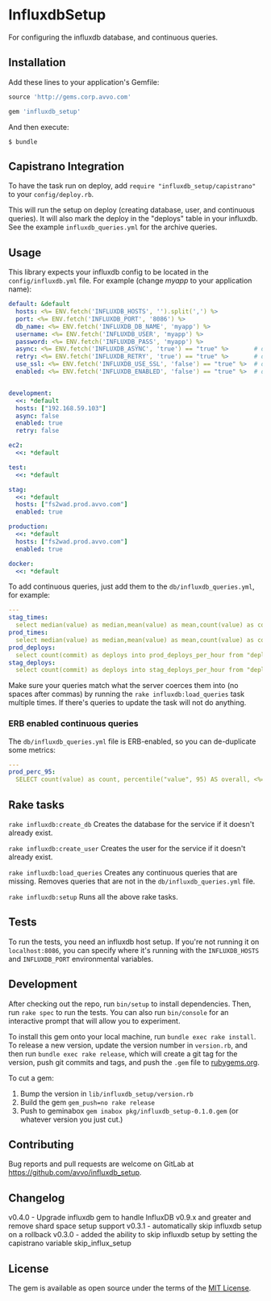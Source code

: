 # InfluxdbSetup

For configuring the influxdb database, and continuous queries.

## Installation

Add these lines to your application's Gemfile:

```ruby
source 'http://gems.corp.avvo.com'

gem 'influxdb_setup'
```

And then execute:

    $ bundle

## Capistrano Integration

To have the task run on deploy, add `require "influxdb_setup/capistrano"` to
your `config/deploy.rb`.

This will run the setup on deploy (creating database, user, and
continuous queries). It will also mark the deploy in the "deploys" table in
your influxdb. See the example `influxdb_queries.yml` for the archive queries.

## Usage

This library expects your influxdb config to be located in the
`config/influxdb.yml` file. For example (change *myapp* to your application
name):

```yaml
default: &default
  hosts: <%= ENV.fetch('INFLUXDB_HOSTS', '').split(',') %>
  port: <%= ENV.fetch('INFLUXDB_PORT', '8086') %>
  db_name: <%= ENV.fetch('INFLUXDB_DB_NAME', 'myapp') %>
  username: <%= ENV.fetch('INFLUXDB_USER', 'myapp') %>
  password: <%= ENV.fetch('INFLUXDB_PASS', 'myapp') %>
  async: <%= ENV.fetch('INFLUXDB_ASYNC', 'true') == "true" %>       # default true
  retry: <%= ENV.fetch('INFLUXDB_RETRY', 'true') == "true" %>       # default true
  use_ssl: <%= ENV.fetch('INFLUXDB_USE_SSL', 'false') == "true" %>  # default false
  enabled: <%= ENV.fetch('INFLUXDB_ENABLED', 'false') == "true" %>  # default false


development:
  <<: *default
  hosts: ["192.168.59.103"]
  async: false
  enabled: true
  retry: false

ec2:
  <<: *default

test:
  <<: *default

stag:
  <<: *default
  hosts: ["fs2wad.prod.avvo.com"]
  enabled: true

production:
  <<: *default
  hosts: ["fs2wad.prod.avvo.com"]
  enabled: true

docker:
  <<: *default
```

To add continuous queries, just add them to the `db/influxdb_queries.yml`, for
example:

```yaml
---
stag_times:
  select median(value) as median,mean(value) as mean,count(value) as count into one_hour_stag_response_times from "response_times" where rails_env='stag' group by time(1h)
prod_times:
  select median(value) as median,mean(value) as mean,count(value) as count into one_hour_prod_response_times from "response_times" where rails_env='production' group by time(1h)
prod_deploys:
  select count(commit) as deploys into prod_deploys_per_hour from "deploys" where rails_env='production' group by time(1h)
stag_deploys:
  select count(commit) as deploys into stag_deploys_per_hour from "deploys" where rails_env='stag' group by time(1h)
```

Make sure your queries match what the server coerces them into (no spaces
after commas) by running the `rake influxdb:load_queries` task multiple times.
If there's queries to update the task will not do anything.

### ERB enabled continuous queries

The `db/influxdb_queries.yml` file is ERB-enabled, so you can de-duplicate some
metrics:

```yaml
---
prod_perc_95:
  SELECT count(value) as count, percentile("value", 95) AS overall, <%= %w[cache db].map {|name| "percentile(\"#{name}\", 95) AS #{name}" } %> INTO prod_perc_95 FROM "response_times" WHERE "rails_env"='production' GROUP BY time(30m)
```

## Rake tasks

`rake influxdb:create_db`
Creates the database for the service if it doesn't already exist.

`rake influxdb:create_user`
Creates the user for the service if it doesn't already exist.

`rake influxdb:load_queries`
Creates any continuous queries that are missing. Removes queries that are not
in the `db/influxdb_queries.yml` file.

`rake influxdb:setup`
Runs all the above rake tasks.

## Tests

To run the tests, you need an influxdb host setup. If you're not running it on
`localhost:8086`, you can specify where it's running with the `INFLUXDB_HOSTS`
and `INFLUXDB_PORT` environmental variables.

## Development

After checking out the repo, run `bin/setup` to install dependencies. Then, run
`rake spec` to run the tests. You can also run `bin/console` for an interactive
prompt that will allow you to experiment.

To install this gem onto your local machine, run `bundle exec rake install`. To
release a new version, update the version number in `version.rb`, and then run
`bundle exec rake release`, which will create a git tag for the version, push
git commits and tags, and push the `.gem` file to
[rubygems.org](https://rubygems.org).

To cut a gem:

1. Bump the version in `lib/influxdb_setup/version.rb`
2. Build the gem `gem_push=no rake release`
3. Push to geminabox `gem inabox pkg/influxdb_setup-0.1.0.gem` (or whatever
version you just cut.)

## Contributing

Bug reports and pull requests are welcome on GitLab at
https://github.com/avvo/influxdb_setup.

## Changelog

v0.4.0 - Upgrade influxdb gem to handle InfluxDB v0.9.x and greater and remove shard space setup support
v0.3.1 - automatically skip influxdb setup on a rollback
v0.3.0 - added the ability to skip influxdb setup by setting the capistrano variable skip_influx_setup


## License

The gem is available as open source under the terms of the
[MIT License](http://opensource.org/licenses/MIT).

